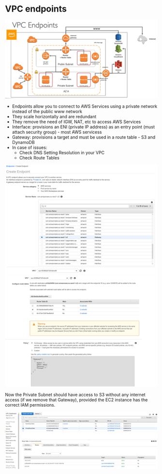 # VPC endpoints

![](images/2020-01-01-17-37-36.png)

- Endpoints allow you to connect to AWS Services using a private network instead of the public www network
- They scale horizontally and are redundant
- They remove the need of IGW, NAT, etc to access AWS Services
- Interface: provisions an ENI (private IP address) as an entry point (must attach security group) - most AWS servicess
- Gateway: provisions a target and must be used in a route table - S3 and DynamoDB
- In case of issues:
    - Check DNS Setting Resolution in your VPC
    - Check Route Tables

![](images/2020-01-01-17-43-40.png)
![](images/2020-01-01-17-43-58.png)

Now the Private Subnet should have access to S3 without any internet access (if we remove that Gateway), provided the EC2 instance has the correct IAM permissions.

![](images/2020-01-01-17-44-32.png)